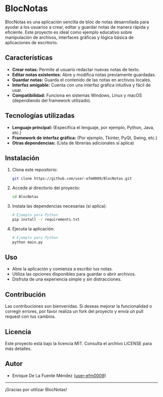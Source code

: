 # BlocNotas

BlocNotas es una aplicación sencilla de bloc de notas desarrollada para ayudar a los usuarios a crear, editar y guardar notas de manera rápida y eficiente. Este proyecto es ideal como ejemplo educativo sobre manipulación de archivos, interfaces gráficas y lógica básica de aplicaciones de escritorio.

## Características

- **Crear notas:** Permite al usuario redactar nuevas notas de texto.
- **Editar notas existentes:** Abre y modifica notas previamente guardadas.
- **Guardar notas:** Guarda el contenido de las notas en archivos locales.
- **Interfaz amigable:** Cuenta con una interfaz gráfica intuitiva y fácil de usar.
- **Compatibilidad:** Funciona en sistemas Windows, Linux y macOS (dependiendo del framework utilizado).

## Tecnologías utilizadas

- **Lenguaje principal:** (Especifica el lenguaje, por ejemplo, Python, Java, etc.)
- **Framework de interfaz gráfica:** (Por ejemplo, Tkinter, PyQt, Swing, etc.)
- **Otras dependencias:** (Lista de librerías adicionales si aplica)

## Instalación

1. Clona este repositorio:
   ```bash
   git clone https://github.com/user-efm0009/BlocNotas.git
   ```
2. Accede al directorio del proyecto:
   ```bash
   cd BlocNotas
   ```
3. Instala las dependencias necesarias (si aplica):
   ```bash
   # Ejemplo para Python
   pip install -r requirements.txt
   ```
4. Ejecuta la aplicación:
   ```bash
   # Ejemplo para Python
   python main.py
   ```

## Uso

- Abre la aplicación y comienza a escribir tus notas.
- Utiliza las opciones disponibles para guardar o abrir archivos.
- Disfruta de una experiencia simple y sin distracciones.

## Contribución

Las contribuciones son bienvenidas. Si deseas mejorar la funcionalidad o corregir errores, por favor realiza un fork del proyecto y envía un pull request con tus cambios.

## Licencia

Este proyecto está bajo la licencia MIT. Consulta el archivo LICENSE para más detalles.

## Autor

- Enrique De La Fuente Méndez ([user-efm0009](https://github.com/user-efm0009))

---

¡Gracias por utilizar BlocNotas!